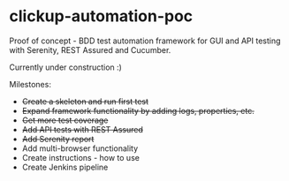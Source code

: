# clickup-automation-poc
Proof of concept - BDD test automation framework for GUI and API testing with Serenity, REST Assured and Cucumber.

Currently under construction :)

Milestones:
- ~~Create a skeleton and run first test~~
- ~~Expand framework functionality by adding logs, properties, etc.~~
- ~~Get more test coverage~~
- ~~Add API tests with REST Assured~~
- ~~Add Serenity report~~
- Add multi-browser functionality
- Create instructions - how to use
- Create Jenkins pipeline

